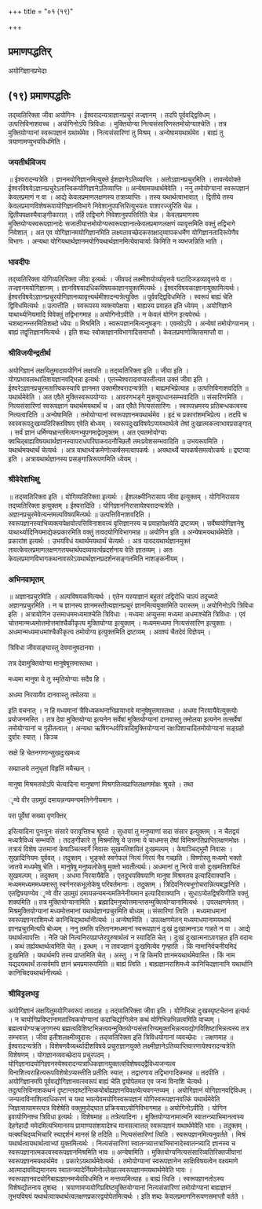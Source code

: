 +++
title = "०१ (१९)"

+++


## प्रमाणपद्धतिर्

अयोगिज्ञानप्रभेदाः

## (१९) **प्रमाणपद्धतिः**

तद्य्वतिरिक्ता जीवा अयोगिनः । ईश्वरादन्यत्राज्ञानप्रचुरं तज्ज्ञानम् । तदपि पूर्ववद्द्विविधम् । उत्पत्तिविनाशवच्च । अयोगिनोऽपि त्रिविधाः । मुक्तियोग्या नित्यसंसारिणस्तमोयोग्याश्चेति । तत्र मुक्तियोग्यानां स्वरूपज्ञानं यथार्थमेव । नित्यसंसारिणां तु मिश्रम् । अन्येषामयथार्थमेव । बाह्यं तु त्रयाणामप्युभयविधमिति ।

### **जयतीर्थविजय**

॥ ईश्वरादन्यत्रेति । ज्ञानमयोगिज्ञानमित्युक्ते ईशज्ञानेऽतिव्याप्तिः । अतोऽज्ञानप्रचुरमिति । तावत्येवोक्ते ईश्वरविषयेऽज्ञानप्रचुरेऽतात्त्विकयोगिज्ञानेऽतिव्याप्तिः ॥ अन्येषामयथार्थमेवेति । ननु तमोयोग्यानां स्वरूपज्ञानं केवलप्रमाणं न वा । आद्ये केवलप्रमाणलक्षणस्य तत्राव्याप्तिः । तस्य यथार्थत्वाभावात् । द्वितीये तस्य केवलप्रमाणविशेषरूपायोगिज्ञानविभागे निवेशानुपपत्तिरित्युभयतः पाशारज्जुरिति चेन्न । द्वितीयपक्षस्यैवाङ्गीकारात् । तर्हि तद्विभागे निवेशानुपपत्तिरिति चेन्न । केवलप्रमाणस्य मुक्तियोग्यस्वरूपज्ञानादेः सजातीयात्तमोयोग्यस्वरूपज्ञानात्केवलप्रमाणलक्षणं व्यावृत्तमिति वक्तुं तद्विभागे निवेशात् । अत एव योगिज्ञानमयोगिज्ञानमिति लक्ष्यतावच्छेदकसाक्षाद्य्वापकधर्मेण योगिज्ञानतादिरूपेणैव विभागः । अन्यथा योगियथार्थज्ञानमयोगियथार्थज्ञानमित्येवाचार्याः किमिति न व्यभजन्निति भाति ।

### **भावदीपः**

तद्य्वतिरिक्ता योगिव्यतिरिक्ता जीवा इत्यर्थः । जीवपदं लक्ष्मीशयोर्व्यावृत्तये घटादिजडव्यावृत्तये वा । तज्ज्ञानमयोगिज्ञानम् । ज्ञानविषयादधिकविषयकाज्ञानयुक्तमित्यर्थः । ईश्वरविषयकाज्ञानायुक्तमित्यर्थः। ईश्वरविषयेऽज्ञानप्रचुरयोगिज्ञानव्यावृत्त्यर्थमीशादन्यत्रेत्युक्तिः ॥ पूर्ववद्द्विविधमिति । स्वरूपं बाह्यं चेति द्विविधमित्यर्थः ॥ उत्पत्तीति । स्वरूपस्य व्यक्त्यपेक्षया । बाह्यस्य प्रवाहत इति ध्येयम् । अयोगिज्ञाने याथार्थ्यनियमादि विवेक्तुं तद्विभागमाह ॥ अयोगिनोऽपीति । न केवलं योगिन इत्यपेरर्थः । चशब्दानन्तरमितिशब्दो ध्येयः ॥ मिश्रमिति । स्वरूपज्ञानमित्यनुषङ्गः । एवमग्रेऽपि । अन्येषां तमोयोग्यानाम् । बाह्यं तद्वृत्तिज्ञानमित्यर्थः । इति शब्दः स्वोक्तज्ञानविभागादिसमाप्तौ । केवलप्रमाणोक्तिसमाप्तौ वा ।

### **श्रीविजयीन्द्रतीर्थ**

अयोगिज्ञानं लक्षयितुमादावयोगिनं लक्षयति ॥ तद्य्वतिरिक्ता इति ॥ जीवा इति । योगप्रभावलब्धातिशयज्ञानवद्भिन्ना इत्यर्थः । एतच्चेश्वरादावप्यस्तीत्यत उक्तं जीवा इति । ईश्वरेऽज्ञानप्रचुरमतात्त्विकस्यापि ज्ञानमत उक्तमीश्वरादन्यत्रेति । बाह्यमभिप्रेत्याह ॥ उत्पत्तिविनाशवदिति ॥ यथार्थमेवेति । अत एवैते मुक्तिस्वरूपयोग्याः । आवरणभङ्गे मुक्त्युपधानसम्भवादिति ॥ संसारिणमिति । नित्यसंसारिणां स्वरूपज्ञानं यथार्थमयथार्थं च । अत एवैते नित्यसंसारिणः । स्वरूपभ्रमस्य प्रतिबन्धकत्वस्य नित्यत्वादिति ॥ अन्येषामिति । तमोयोग्यानां स्वरूपज्ञानमयथार्थमेव । इदं च प्रकारांशमभिप्रेत्य । तदपि च स्वस्वरूपदुःखव्यतिरिक्तविषय एवेति बोध्यम् । स्वरूपदुःखविषयेऽप्ययथार्थत्वे तेषां दुःखात्मकत्वाभावप्रसङ्गात् । सर्वं ज्ञानं धर्मिण्यभ्रान्तमित्यनभ्युपगमाद्वेदमुक्तम् । अत एवतमोयोग्याः क्वचिद्बाह्यविषयथार्थज्ञानस्यापराधपरिपाकवदनौच्छितौ तमःप्रवेशसम्भवादिति ॥ उभयरूपमिति । यथार्थमयथार्थं चेत्यर्थः । अत्र याथार्थ्यक्रमेणोत्कर्षसमत्वापकर्षः । अयथार्थ्ये चापकर्षसमत्वोत्कर्षः ॥ द्रष्टव्या इति । अत्रायथार्थज्ञानस्य प्रसङ्गान्निरूपणमिति ध्येयम् ।

### **श्रीवेदेशभिक्षु**

॥ तद्य्वतिरिक्ता इति । योगिव्यतिरिक्ता इत्यर्थः । ईशलक्ष्मीनिरासाय जीवा इत्युक्तम् । योगिनिरासाय तद्य्वतिरिक्ता इत्युक्तम् ॥ ईश्वरादिति । योगिज्ञाननिरासायेश्वरादन्यत्रेति । अज्ञानप्रचुरमेवेत्यन्तमल्पविषयमित्यर्थः ॥ उत्पत्तिविनाशवदिति । स्वरूपज्ञानस्याभिव्यक्त्यपेक्षयोत्पत्तिविनाशवत्त्वं वृत्तिज्ञानस्य च प्रवाहापेक्षयेति द्रष्टव्यम् । सर्वेष्वयोगिज्ञानेषु याथार्थ्यादिनियमाद्येकप्रकारमिति वक्तुं तावदयोगिविभागमाह ॥ अयोगिन इति ॥ अन्येषामयथार्थमेवेति । प्रकारांश इत्यर्थः । उभयविधं यथार्थमयथार्थं चेत्यर्थः । अत्र यावदयथार्थज्ञानमुक्तं तावत्केवलप्रमाणलक्षणगतयथार्थपदव्यावर्त्यप्रदर्शनाय वेति ज्ञातव्यम् । अतः केवलप्रमाणविभागकथनावसरेऽयथार्थज्ञानप्रदर्शनसङ्गतमिति नाशङ्कनीयम् ।

### **अभिनवामृतम्**

॥ अज्ञानप्रचुरमिति । अल्पविषयकमित्यर्थः । एतेन यस्याज्ञानं बहुतरं तद्विरोधि चाल्पं तदुच्यते अज्ञानप्रचुरमिति । न च ज्ञानस्य ज्ञानमस्तीत्यज्ञानप्रचुरं ज्ञानमित्ययुक्तमिति परास्तम् ॥ अयोगिनोऽपि त्रिविधा इति । अत्रायोगिन उत्तमाधममध्यमाश्चेति त्रिविधाः । मध्यमा अप्युत्तमा मध्यमा अधमाश्चेति त्रिविधाः । एवं चोत्तमान्मध्यमोत्तमोत्तमांश्चैकीकृत्य मुक्तियोग्या इत्युक्तम् । मध्यममध्यमा नित्यसंसारिण इत्युक्ताः । अधमान्मध्यमाधमांश्चैकीकृत्य तमोयोग्य इत्युक्तमिति द्रष्टव्यम् । अवश्यं चैतदेवं विज्ञेयम् ।

त्रिविधा जीवसङ्घास्तु देवमानुषदानवाः ।

तत्र देवामुक्तियोग्या मानुषेषूत्तमास्तथा ।

मध्यमा मानुषा ये तु स्मृतियोग्याः सदैव हि ।

अधमा निरयायैव दानवास्तु तमोलया ॥

इति वचनात् । न हि मध्यमानां त्रैविध्यकथनाभिप्रायाभावे मानुषेषूत्तमास्तथा । अधमा निरयायैवेत्युक्त्योः प्रयोजनमस्ति । तत्र देवा मुक्तियोग्या इत्यनेन सर्वेषां मुक्तियोग्यानां दानवास्तु तमोलया इत्यनेन तत्सर्वेषां तमोयोग्यानां च गृहीतत्वात् । अन्यथा ऋषिगन्धर्वपित्रादिमुक्तियोग्यानां रक्षःपिशाचादितमोयोग्यानां सङ्ग्रहो दुर्वारः स्यात् । किञ्च

स्रक्षे हि चेतनगणान्सुखदुःखमध्य

सम्प्राप्तये तनुभृतां विहृतिं ममैच्छन् ।

मानुषा मिश्रमतयोऽपि चेत्यादिना मानुषाणां मिश्रगतित्वप्राप्तिलक्षणमोक्षः श्रूयते । तथा

ृण्वे वीर उग्रमुग्रं दमायन्नन्यमन्यमतिनेनीयमानः ।

परा पूर्वेषां सख्या वृणक्तिर्

इरित्यादिना पुनःपुनः संसारे परावृत्तिश्च श्रूयते । सुधायां तु मनुष्याणां सदा संसार इत्युक्तम् । न चैतद्वयं मध्यत्रैविध्यं सम्भवति । तदङ्गीकारे तु मिश्रमतिषु ये उत्तमा ये चाधमास् तेषां विमिश्रगतिप्राप्तिलक्षणमोक्षः । तत्रायं विशेष उत्तमानां केषाञ्चित्स्वर्गे निवासः सुखमतिशयितं दुःखमल्पम् । केषाञ्चिद्भूमौ निवासः । सुखादिनियमः पूर्ववत् । तदुक्तम् । भुङ्क्ते स्वर्गफलं नित्यं निरयं नैव गच्छति । विष्णोस्तु मध्यमो भक्तो जातये मध्यमेषु चेति । मानुषेषु मनुष्यलोकेषु मुक्तो भवतीत्यर्थः। अधमानां तु निरये वासो दुःखमतिशयितं सुखमल्पम् । तदुक्तम् । अधमा निरयायैवेति । एतदुभयविषयाणि मानुषा मिश्रमतय इत्यादिवाक्यानि । मध्यममध्यममध्यमास्तु स्वर्गनरकभूलोकेषु परिवर्तमानाः । तदुक्तम् । त्रिदिवनिरयभूगोचरान्नित्यबद्धानिति । एतद्विषयाण्येव ृण्वे वीर उग्रमुग्रं दमायन्नन्यमन्यमतिनेनीयमान इत्यादिवाक्यानि । सुधाऽप्येतद्विषयिणीति वक्तुं शक्यमिति ॥ तत्र मुक्तियोग्यानामिति । ब्रह्मादिमनुष्योत्तमान्तसन्मुक्तियोग्यानामित्यर्थः । उपलक्षणमेतत् । मिश्रमुक्तियोग्यानां मध्यमोत्तमानां यथार्थज्ञानप्रचुरमिति बोध्यम् ॥ संसारिणां त्विति । मध्यमाधमानां स्वरूपज्ञानराशिमध्ये कानिचिद्यथार्थानीत्यर्थः ॥ अन्येषामिति । उपलक्षणमेतन् मध्यमाधमानामयथार्थ ज्ञानप्रचुरमित्यपि बोध्यम् । ननु तमसि पतितानामधमानां स्वरूपज्ञानं दुःखं दुःखात्मनाऽव गाहते न वा । आद्ये यथार्थत्वापत्तिः । नेति पक्षे नित्यनिरयप्राप्तेरपुरुषार्थत्वं न स्यादिति चेत् । दुःखं दुःखात्मनाऽवगाहत इति वदामः । कथं तर्ह्ययथार्थत्वमिति चेत् । इत्थम् । न तावज्ज्ञानं दुःखमित्येव गृण्हाति । किं नामानिर्वचनीयमिदं दुःखमिति । यथार्थमपि तस्य प्राप्तमिति चेत् । अस्तु । न हि किमपि ज्ञानमयथार्थमेवास्ति । किं नाम यद्यदयथार्थं तत्सर्वमपि ज्ञानं भ्रमप्रमारूपमिति ॥ बाह्यं त्विति । बाह्यज्ञानराशिमध्ये कानिचिदज्ञानानि यथार्थानि कानिचिदयथार्थानीत्यर्थः ।

### **श्रीविट्टलभट्ट**

अयोगिज्ञानं लक्षयितुमयोगिस्वरूपं तावदाह ॥ तद्य्वतिरिक्ता जीवा इति । योगिभिन्ना दुःखस्पृष्टचेतना इत्यर्थः । न चायोगिप्रविष्टानामतात्त्विकयोग्यानां कदाचिद्योगित्वेन कथं योगिभिन्नभिन्नत्वमिति वाच्यम् । ब्रह्मत्वयोग्यऋजुगणस्य ब्रह्मत्वविशिष्टभिन्नत्ववन्मुक्तियोग्यसंसारिण्यमुक्तभिन्नत्ववद्योगविशिष्टाभिन्नत्वस्य तत्र सम्भवात् । जीवा इतीशलक्ष्मीव्युदासः । तद्य्वतिरिक्ता इति त्रिविधयोगानां व्यवच्छेदः । लक्षणमाह ॥ ईश्वरादन्यत्रेति । विशेषणवैय्यर्थ्यादीशविषये प्रचुराज्ञानयुक्ते लक्ष्मीज्ञानेऽतिव्याप्तिवारणायेश्वरादन्यत्रेति विशेषणम् । योगज्ञानव्यवच्छेदाय प्रचुरपदम् । योगिज्ञानादयोगिज्ञानस्येश्वरादन्यत्राधिकज्ञानयुक्तत्वविशेषवद्द्वैविध्यजन्यत्व विनाशित्वराहित्यरूपविशेषोऽप्यस्तीति प्रतीतिः स्यात् । तद्वारणाय तद्विभागादिकमाह ॥ तदपीति । अयोगिज्ञानमपि पूर्ववद्योगिज्ञानवत्स्वरूपं बाह्यं चेति द्वयोपेतमत एव जन्यं विनाशि चेत्यर्थः । तदुत्पत्तिविनाशकथनं दृष्टान्तदार्ष्टान्तिकयोर्बाह्यज्ञानविवक्षयेत्यवगन्तव्यम् । अयोगिज्ञानं योगिज्ञानवद्दिविधम् । जन्यत्वविनाशित्वाधिकरणं च यथा भवत्येवमयोगिस्वरूपज्ञानं योगिस्वरूपज्ञानवत्किं यथार्थमेवेति जिज्ञासायामस्त्यत्र विशेषेति वक्तुमुपोद्घात प्रक्रिययाऽयोगिविभागमाह ॥ अयोगिनोऽपीति । योगिन इवायोगिनश्च त्रिविधा इत्यर्थः । विशेषमाह ॥ तत्रेत्यादिना । मुक्तियोग्यानामात्मनि स्वातन्त्र्याभिमानत्वस्य देहगेहादौ ममेदमित्यभिमानस्य प्रामाण्यसंशयादेश्च मानसत्वात्तत् स्वरूपज्ञानं यथार्थमेवेति भावः । तदुक्तम् । यत्क्वचिद्य्वभिचारि स्याद्दर्शनं मानसं हि तदिति ॥ नित्यसंसारिणां त्विति । स्वरूपज्ञानमित्यनुवर्तते । मिश्रं यथार्थत्वायथार्थत्वाभ्यां युक्तमित्यर्थः । नित्यसंसारिणां स्वातन्त्र्यात्तत्राभिमानादेस्वातन्त्र्यादि ज्ञानस्य च स्वरूपज्ञानात्मकत्वस्वरूपज्ञानमिश्रमिति भावः ॥ अन्येषामिति । मुक्तियोग्यनित्यसंसारिव्यतिरिक्तजीवानां स्वरूपज्ञानमयथार्थमेव । प्रकारेऽयथार्थमेवेत्यर्थः । तमोयोग्यानां स्वरूपज्ञानेन साक्षिविषयत्वेन वक्ष्यमाणे आत्मादावविद्यमानस्य स्वातन्त्र्यादेर्नियमेनोल्लेखात्स्वरूपज्ञानमयथार्थमेवेति भावः । स्वरूपज्ञानवदयोगिबाह्यज्ञानमप्येवंविधमिति न मन्तव्यमित्याह ॥ बाह्यं त्विति । स्वरूपज्ञानतोऽस्य विशेषद्योतनाय तुशब्दः । त्रयाणामप्ययोगिप्रविष्टमुक्तियोग्यानां नित्यसंसारिणां तमोयोग्यानां बाह्यज्ञानं तूभयविषयं यथार्थत्वायथार्थत्वलक्षणप्रकारद्वयोपेतमित्यर्थः । इति शब्दः केवलप्रमाणनिरूपणसमाप्तौ वर्तते ।





